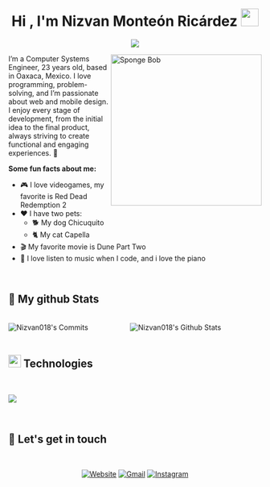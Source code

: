 <h1 align="center"><b>Hi , I'm Nizvan Monteón Ricárdez </b><img src="https://media.giphy.com/media/hvRJCLFzcasrR4ia7z/giphy.gif" width="35"></h1>

<p align="center">
  <a href="https://github.com/DenverCoder1/readme-typing-svg"><img src="https://readme-typing-svg.herokuapp.com?font=Time+New+Roman&color=cyan&size=25&center=true&vCenter=true&width=600&height=100&lines=Love+to+Code+Web+Pages;Full+Stack+Developer;Computer+Systems+Engineer;Node.js+Developer;Always+Learning;Astro+and+React+Lover+<3"></a>
</p>

<img align="right" width=300px alt="Sponge Bob" src="https://i.pinimg.com/originals/7a/c5/1a/7ac51a290fd48af99250eb9da0414731.gif" />

I’m a Computer Systems Engineer, 23 years old, based in Oaxaca, Mexico. I love programming, problem-solving, and I’m passionate about web and mobile design. I enjoy every stage of development, from the initial idea to the final product, always striving to create functional and engaging experiences. 🚀

**Some fun facts about me:**

- 🎮 I love videogames, my favorite is Red Dead Redemption 2
- ♥️ I have two pets:
  - 🐕 My dog Chicuquito
  - 🐈 My cat Capella
- 🎬 My favorite movie is Dune Part Two
- 🎹 I love listen to music when I code, and i love the piano

<br>

<h2>👀 My github Stats</h2>
<br>

<div align="center">
  <img align="center" src="https://github-readme-stats.vercel.app/api?username=Nizvan018&include_all_commits=true&count_private=true&show_icons=true&line_height=20&title_color=f43f5e&icon_color=f43f5e&text_color=0ea5e9&bg_color=0,111827,030712" alt="Nizvan018's Github Stats">
  <img align="left" src="https://github-readme-stats.vercel.app/api/top-langs?username=Nizvan018&show_icons=true&theme=dark&locale=en&layout=compact&title_color=f43f5e&icon_color=f43f5e&text_color=0ea5e9&bg_color=0,111827,030712" alt="Nizvan018's Commits" />
</div>

<br>

## <img src="https://media2.giphy.com/media/QssGEmpkyEOhBCb7e1/giphy.gif?cid=ecf05e47a0n3gi1bfqntqmob8g9aid1oyj2wr3ds3mg700bl&rid=giphy.gif" width ="25"><b> Technologies</b>
<br>

<p align="left">
  <a href="https://skillicons.dev">
    <img src="https://skillicons.dev/icons?i=git,css,postgres,prisma,express,figma,firebase,github,html,java,js,md,nextjs,nodejs,postman,py,react,tailwind,ts,astro,vscode,photoshop,discord&perline=14" />
  </a>
</p>

<br>

<h2>📲 Let's get in touch</h2>
<br>

<p align="center">
  <a href="https://nizvan-dev.vercel.app"><img src="https://img.icons8.com/?size=50&id=9x65MLqCekT5&format=png&color=000000" alt="Website"/></a>
	<a href="mailto:nizvan.dev@gmail.com"><img src="https://img.icons8.com/?size=50&id=xLIkjgcmFOsC&format=png&color=000000" alt="Gmail"/></a>
	<a href="https://www.instagram.com/nizvan_dev/"><img src="https://img.icons8.com/?size=50&id=Xy10Jcu1L2Su&format=png&color=000000" alt="Instagram"/></a>
</p>
